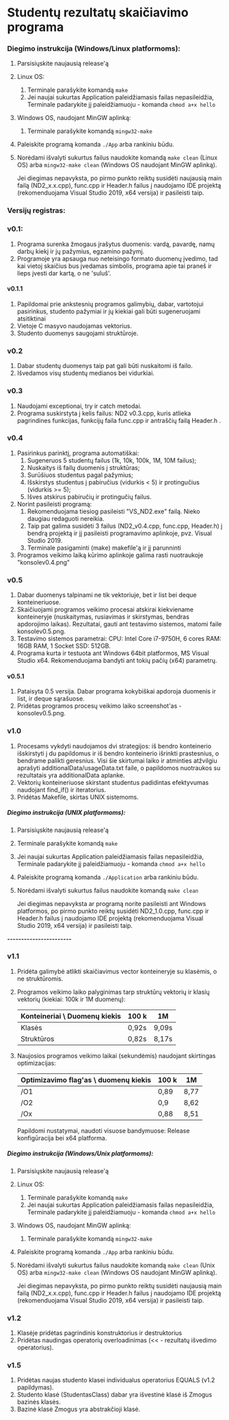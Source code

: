 # Studentų rezultatų skaičiavimo programa

### Diegimo instrukcija (Windows/Linux platformoms):

1. Parsisiųskite naujausią release'ą

2. Linux OS:

   1. Terminale parašykite komandą `make`
   2. Jei naujai sukurtas Application paleidžiamasis failas nepasileidžia, Terminale padarykite jį paleidžiamuoju - komanda `chmod a+x hello`

3. Windows OS, naudojant MinGW aplinką:

   1. Terminale parašykite komandą ` mingw32-make `

4. Paleiskite programą komanda `./App` arba rankiniu būdu.

5. Norėdami išvalyti sukurtus failus naudokite komandą `make clean` (Linux OS) arba `mingw32-make clean` (Windows OS naudojant MinGW aplinką).

   Jei diegimas nepavyksta, po pirmo punkto reiktų susidėti naujausią main failą (ND2_x.x.cpp), func.cpp ir Header.h failus į naudojamo IDE projektą (rekomenduojama Visual Studio 2019, x64 versija) ir pasileisti taip.



### Versijų registras:

### v0.1:

1. Programa surenka žmogaus įrašytus duomenis: vardą, pavardę, namų darbų kiekį ir jų pažymius, egzamino pažymį. 
2. Programoje yra apsauga nuo neteisingo formato duomenų įvedimo, tad kai vietoj skaičius bus įvedamas simbolis, programa apie tai praneš ir lieps įvesti dar kartą, o ne 'suluš'. 

#### v0.1.1

1. Papildomai prie ankstesnių programos galimybių, dabar, vartotojui pasirinkus, studento pažymiai ir jų kiekiai gali būti sugeneruojami atsitiktinai
2. Vietoje C masyvo naudojamas vektorius.
3. Studento duomenys saugojami struktūroje.

### v0.2

1. Dabar studentų duomenys taip pat gali būti nuskaitomi iš failo.
2. Išvedamos visų studentų medianos bei vidurkiai.

### v0.3

1. Naudojami exceptionai, try ir catch metodai.
2. Programa suskirstyta į kelis failus: ND2 v0.3.cpp, kuris atlieka pagrindines funkcijas, funkcijų faila func.cpp ir antraščių failą Header.h .

### v0.4

1. Pasirinkus parinktį, programa automatiškai:
	1. Sugeneruos 5 studentų failus (1k, 10k, 100k, 1M, 10M failus);
	2. Nuskaitys iš failų duomenis į struktūras;
	3. Surūšiuos studentus pagal pažymius;
	4. Išskirstys studentus į pabiručius (vidurkis < 5) ir protingučius (vidurkis >= 5);
	5. Išves atskirus pabiručių ir protingučių failus.
2. Norint pasileisti programą: 
	1. Rekomenduojama tiesiog pasileisti "VS_ND2.exe" failą. Nieko daugiau redaguoti nereikia.
	2. Taip pat galima susidėti 3 failus (ND2_v0.4.cpp, func.cpp, Header.h) į bendrą projektą ir jį pasileisti programavimo aplinkoje, pvz. Visual Studio 2019.
	3. Terminale pasigaminti (make) makefile'ą ir jį parunninti
3. Programos veikimo laiką kūrimo aplinkoje galima rasti nuotraukoje "konsolev0.4.png"

### v0.5

1. Dabar duomenys talpinami ne tik vektoriuje, bet ir list bei deque konteineriuose.
2. Skaičiuojami programos veikimo procesai atskirai kiekviename konteineryje (nuskaitymas, rusiavimas ir skirstymas, bendras apdorojimo laikas). Rezultatai, gauti ant testavimo sistemos, matomi faile konsolev0.5.png.
3. Testavimo sistemos parametrai:
   CPU: Intel Core i7-9750H, 6 cores
   RAM: 16GB RAM, 1 Socket
   SSD: 512GB.
4. Programa kurta ir testuota ant Windows 64bit platformos, MS Visual Studio x64. Rekomenduojama bandyti ant tokių pačių (x64) parametrų.

####  v0.5.1

1. Pataisyta 0.5 versija. Dabar programa kokybiškai apdoroja duomenis ir list, ir deque sąrašuose.
2. Pridėtas programos procesų veikimo laiko screenshot'as - konsolev0.5.png.

### v1.0

1. Procesams vykdyti naudojamos dvi strategijos: iš bendro konteinerio išskirstyti į du papildomus ir iš bendro konteinerio išrinkti prastesnius, o bendrame palikti geresnius. Visi šie skirtumai laiko ir atminties atžvilgiu aprašyti additionalData/usageData.txt faile, o papildomos nuotraukos su rezultatais yra additionalData aplanke.
2. Vektorių konteineriuose skirstant studentus padidintas efektyvumas naudojant find_if() ir iteratorius.
3. Pridėtas Makefile, skirtas UNIX sistemoms.

##### Diegimo instrukcija (UNIX platformoms):

1. Parsisiųskite naujausią release'ą

2. Terminale parašykite komandą `make`

3. Jei naujai sukurtas Application paleidžiamasis failas nepasileidžia, Terminale padarykite jį paleidžiamuoju - komanda `chmod a+x hello`

4. Paleiskite programą komanda `./Application` arba rankiniu būdu.

5. Norėdami išvalyti sukurtus failus naudokite komandą `make clean`

   Jei diegimas nepavyksta ar programą norite pasileisti ant Windows platformos, po pirmo punkto reiktų susidėti ND2_1.0.cpp, func.cpp ir Header.h failus į naudojamo IDE projektą (rekomenduojama Visual Studio 2019, x64 versija) ir pasileisti taip.

**-----------------------**

### v1.1

1. Pridėta galimybė atlikti skaičiavimus vector konteineryje su klasėmis, o ne struktūromis.

2. Programos veikimo laiko palyginimas tarp struktūrų vektorių ir klasių vektorių (kiekiai: 100k ir 1M duomenų):

   | Konteineriai \ Duomenų kiekis | 100 k | 1M    |
   | ----------------------------- | :---- | ----- |
   | Klasės                        | 0,92s | 9,09s |
   | Struktūros                    | 0,82s | 8,17s |

3. Naujosios programos veikimo laikai (sekundėmis) naudojant skirtingas optimizacijas:

   | Optimizavimo flag'as \ duomenų kiekis | 100 k | 1M   |
   | ------------------------------------- | ----- | ---- |
   | /O1                                   | 0,89  | 8,77 |
   | /O2                                   | 0,9   | 8,62 |
   | /Ox                                   | 0,88  | 8,51 |

   Papildomi nustatymai, naudoti visuose bandymuose: Release konfigūracija bei x64 platforma.


##### Diegimo instrukcija (Windows/Unix platformoms):

1. Parsisiųskite naujausią release'ą

2. Linux OS:

   1. Terminale parašykite komandą `make`
   2. Jei naujai sukurtas Application paleidžiamasis failas nepasileidžia, Terminale padarykite jį paleidžiamuoju - komanda `chmod a+x hello`

3. Windows OS, naudojant MinGW aplinką:

   1. Terminale parašykite komandą ` mingw32-make `

4. Paleiskite programą komanda `./App` arba rankiniu būdu.

5. Norėdami išvalyti sukurtus failus naudokite komandą `make clean` (Unix OS) arba `mingw32-make clean` (Windows OS naudojant MinGW aplinką).

   Jei diegimas nepavyksta, po pirmo punkto reiktų susidėti naujausią main failą (ND2_x.x.cpp), func.cpp ir Header.h failus į naudojamo IDE projektą (rekomenduojama Visual Studio 2019, x64 versija) ir pasileisti taip.

### v1.2

1. Klasėje pridėtas pagrindinis konstruktorius ir destruktorius
2. Pridėtas naudingas operatorių overloadinimas (<< - rezultatų išvedimo operatorius).

### v1.5

1. Pridėtas naujas studento klasei individualus operatorius EQUALS (v1.2 papildymas).
2. Studento klasė (StudentasClass) dabar yra išvestinė klasė iš Zmogus bazinės klasės.
3. Bazinė klasė Zmogus yra abstrakčioji klasė.
